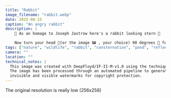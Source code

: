```yaml
---
title: "Rabbit"
image_filename: "rabbit.webp"
date: 2025-08-15
caption: "An angry rabbit"
description: |
    🔄 As an homage to Joseph Jastrow here's a rabbit looking stern 🐰

    Now turn your head 👤(or the image 🖼️ , your choice) 90 degrees 🔄 for the rotated duck 🦆💧↩️
tags: ["nature", "wildlife", "rabbit", "consternation", "pond", "reflection", "optical-illusion", "duck-rabbit", "joseph-jastrow", "homage", "generative-ai", "deep-floyd"]
camera: ""
location: ""
technical_notes: |
  This image was created with DeepFloyd/IF-II-M-v1.0 using the technique described by [Geng, Park & Owens, 2024](https://dangeng.github.io/visual_anagrams/)
  The image has been processed through an automated pipeline to generate both 
  invisible and visible watermarks for copyright protection.
---
```


The original resolution is really low (256x256)
